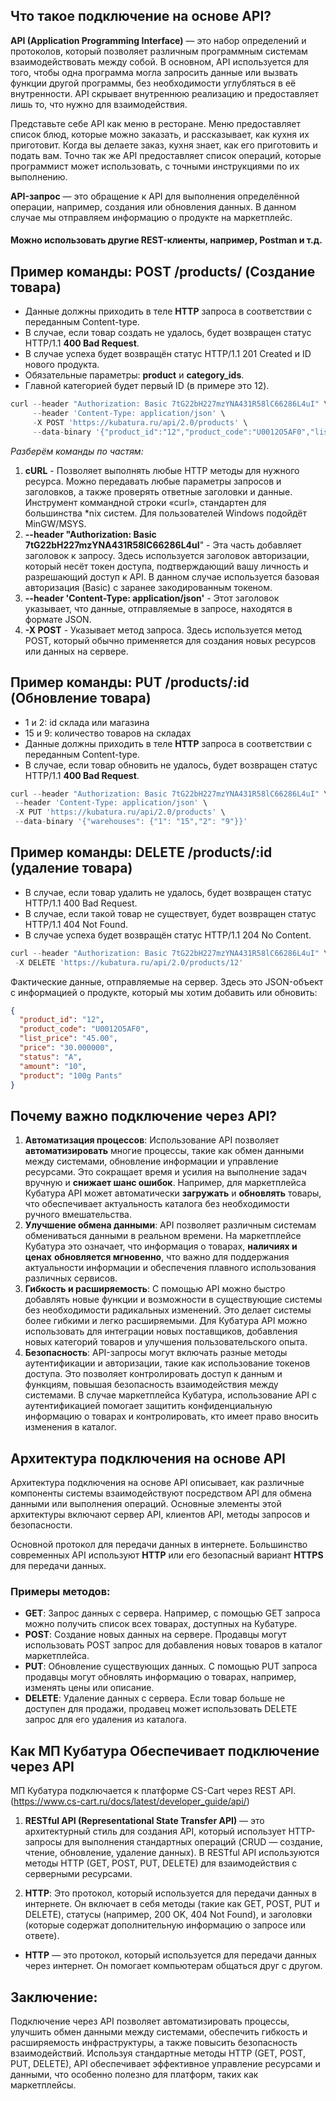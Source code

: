 ## Что такое подключение на основе API?

**API (Application Programming Interface)** — это набор определений и протоколов, который позволяет различным программным системам взаимодействовать между собой. В основном, API используется для того, чтобы одна программа могла запросить данные или вызвать функции другой программы, без необходимости углубляться в её внутренности. API скрывает внутреннюю реализацию и предоставляет лишь то, что нужно для взаимодействия.

Представьте себе API как меню в ресторане. Меню предоставляет список блюд, которые можно заказать, и рассказывает, как кухня их приготовит. Когда вы делаете заказ, кухня знает, как его приготовить и подать вам. Точно так же API предоставляет список операций, которые программист может использовать, с точными инструкциями по их выполнению.

**API-запрос** — это обращение к API для выполнения определённой операции, например, создания или обновления данных. В данном случае мы отправляем информацию о продукте на маркетплейс.

#### Можно использовать другие REST-клиенты, например, **Postman** и т.д. 

## Пример команды: POST /products/ (Создание товара)
-  Данные должны приходить в теле **HTTP** запроса в соответствии с переданным Content-type.
-  В случае, если товар создать не удалось, будет возвращен статус HTTP/1.1 **400 Bad Request**.
-  В случае успеха будет возвращён статус HTTP/1.1 201 Created и ID нового продукта.
-  Обязательные параметры: **product** и **category_ids**.
-  Главной категорией будет первый ID (в примере это 12).

```Python
curl --header "Authorization: Basic 7tG22bH227mzYNA431R58lC66286L4uI" \
     --header 'Content-Type: application/json' \
     -X POST 'https://kubatura.ru/api/2.0/products' \
     --data-binary '{"product_id":"12","product_code":"U0012O5AF0","list_price":"45.00","price":"30.000000","status":"A","amount":"10","product":"100g Pants"}'
```

_Разберём команды по частям:_
1. **cURL** - Позволяет выполнять любые HTTP методы для нужного ресурса. Можно передавать любые параметры запросов и заголовков, а также проверять ответные заголовки и данные. Инструмент коммандной строки «curl», стандартен для большинства *nix систем. Для пользователей Windows подойдёт MinGW/MSYS.
2. **--header "Authorization: Basic 7tG22bH227mzYNA431R58lC66286L4uI**" - Эта часть добавляет заголовок к запросу. Здесь используется заголовок авторизации, который несёт токен доступа, подтверждающий вашу личность и разрешающий доступ к API. В данном случае используется базовая авторизация (Basic) с заранее закодированным токеном.
3. **--header 'Content-Type: application/json'** - Этот заголовок указывает, что данные, отправляемые в запросе, находятся в формате JSON.
4. **-X POST** - Указывает метод запроса. Здесь используется метод POST, который обычно применяется для создания новых ресурсов или данных на сервере.

## Пример команды: PUT /products/:id (Обновление товара) 
-  1 и 2: id склада или магазина
-  15 и 9: количество товаров на складах
-  Данные должны приходить в теле **HTTP** запроса в соответствии с переданным Content-type.
-  В случае, если товар обновить не удалось, будет возвращен статус HTTP/1.1 ****400 Bad Request****.

```Python
curl --header "Authorization: Basic 7tG22bH227mzYNA431R58lC66286L4uI" \
 --header 'Content-Type: application/json' \
 -X PUT 'https://kubatura.ru/api/2.0/products' \
 --data-binary '{"warehouses": {"1": "15","2": "9"}}'
```

## Пример команды: DELETE /products/:id (удаление товара)

-  В случае, если товар удалить не удалось, будет возвращен статус HTTP/1.1 400 Bad Request.
-  В случае, если такой товар не существует, будет возвращен статус HTTP/1.1 404 Not Found.
-  В случае успеха будет возвращён статус HTTP/1.1 204 No Content.
```Python
curl --header "Authorization: Basic 7tG22bH227mzYNA431R58lC66286L4uI" \
 -X DELETE 'https://kubatura.ru/api/2.0/products/12'
```
Фактические данные, отправляемые на сервер. Здесь это JSON-объект с информацией о продукте, который мы хотим добавить или обновить:
```JSON
{
  "product_id": "12",
  "product_code": "U0012O5AF0",
  "list_price": "45.00",
  "price": "30.000000",
  "status": "A",
  "amount": "10",
  "product": "100g Pants"
}
```

## Почему важно подключение через API?

1. **Автоматизация процессов**: Использование API позволяет **автоматизировать** многие процессы, такие как обмен данными между системами, обновление информации и управление ресурсами. Это сокращает время и усилия на выполнение задач вручную и **снижает шанс ошибок**. Например, для маркетплейса Кубатура API может автоматически **загружать** и **обновлять** товары, что обеспечивает актуальность каталога без необходимости ручного вмешательства.
2. **Улучшение обмена данными**: API позволяет различным системам обмениваться данными в реальном времени. На маркетплейсе Кубатура это означает, что информация о товарах, **наличиях и ценах** **обновляется мгновенно**, что важно для поддержания актуальности информации и обеспечения плавного использования различных сервисов.
3. **Гибкость и расширяемость**: С помощью API можно быстро добавлять новые функции и возможности в существующие системы без необходимости радикальных изменений. Это делает системы более гибкими и легко расширяемыми. Для Кубатура API можно использовать для интеграции новых поставщиков, добавления новых категорий товаров и улучшения пользовательского опыта.
4. **Безопасность**: API-запросы могут включать разные методы аутентификации и авторизации, такие как использование токенов доступа. Это позволяет контролировать доступ к данным и функциям, повышая безопасность взаимодействия между системами. В случае маркетплейса Кубатура, использование API с аутентификацией помогает защитить конфиденциальную информацию о товарах и контролировать, кто имеет право вносить изменения в каталог.

## Архитектура подключения на основе API

Архитектура подключения на основе API описывает, как различные компоненты системы взаимодействуют посредством API для обмена данными или выполнения операций. Основные элементы этой архитектуры включают сервер API, клиентов API, методы запросов и безопасности.

Основной протокол для передачи данных в интернете. Большинство современных API используют **HTTP** или его безопасный вариант **HTTPS** для передачи данных.
### Примеры методов:
-  **GET**:  Запрос данных с сервера. Например, с помощью GET запроса можно получить список всех товарах, доступных на Кубатуре.
-  **POST**: Создание новых данных на сервере. Продавцы могут использовать POST запрос для добавления новых товаров в каталог маркетплейса.
-  **PUT**: Обновление существующих данных. С помощью PUT запроса продавцы могут обновлять информацию о товарах, например, изменять цены или описание.
-  **DELETE**: Удаление данных с сервера. Если товар больше не доступен для продажи, продавец может использовать DELETE запрос для его удаления из каталога.

## Как МП Кубатура Обеспечивает подключение через API

МП Кубатура подключается к платформе CS-Cart через REST API. (https://www.cs-cart.ru/docs/latest/developer_guide/api/)

1. **RESTful API (Representational State Transfer API)** — это архитектурный стиль для создания API, который использует HTTP-запросы для выполнения стандартных операций (CRUD — создание, чтение, обновление, удаление данных). В RESTful API используются методы HTTP (GET, POST, PUT, DELETE) для взаимодействия с серверными ресурсами.

2.  **HTTP**: Это протокол, который используется для передачи данных в интернете. Он включает в себя методы (такие как GET, POST, PUT и DELETE), статусы (например, 200 OK, 404 Not Found), и заголовки (которые содержат дополнительную информацию о запросе или ответе). 
- **HTTP** — это протокол, который используется для передачи данных через интернет. Он помогает компьютерам общаться друг с другом.

## Заключение: 

Подключение через API позволяет автоматизировать процессы, улучшить обмен данными между системами, обеспечить гибкость и расширяемость инфраструктуры, а также повысить безопасность взаимодействий. Используя стандартные методы HTTP (GET, POST, PUT, DELETE), API обеспечивает эффективное управление ресурсами и данными, что особенно полезно для платформ, таких как маркетплейсы.
